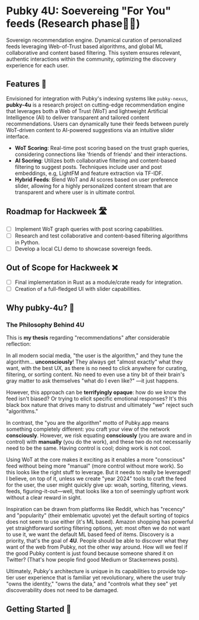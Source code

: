 # Pubky 4U: Soevereing "For You" feeds (Research phase👨‍🔬)
Sovereign recommendation engine. Dynamical curation of personalized feeds leveraging Web-of-Trust based algorithms, and global ML collaborative and content based filtering. This system ensures relevant, authentic interactions within the community, optimizing the discovery experience for each user.

## Features 🚀
Envisioned for integration with Pubky's indexing systems like `pubky-nexus`, **pubky-4u** is a research project on cutting-edge recommendation engine that leverages both a Web of Trust (WoT) and lightweight Artificial Intelligence (AI) to deliver transparent and tailored content recommendations. Users can dynamically tune their feeds between purely WoT-driven content to AI-powered suggestions via an intuitive slider interface.

- **WoT Scoring**: Real-time post scoring based on the trust graph queries, considering connections like 'friends of friends' and their interactions.
- **AI Socring**: Utilizes both collaborative filtering and content-based filtering to suggest posts. Techniques include user and post embeddings, e.g, LightFM and feature extraction via TF-IDF.
- **Hybrid Feeds**: Blend WoT and AI scores based on user preference slider, allowing for a highly personalized content stream that are transparent and where user is in ultimate control.

## Roadmap for Hackweek 🛣️
- [ ] Implement WoT graph queries with post scoring capabilities.
- [ ] Research and test collaborative and content-based filtering algorithms in Python.
- [ ] Develop a local CLI demo to showcase sovereign feeds.

## Out of Scope for Hackweek ❌
- [ ] Final implementation in Rust as a module/crate ready for integration.
- [ ] Creation of a full-fledged UI with slider capabilities.

## Why pubky-4u? 🤔
### The Philosophy Behind 4U

This is **my thesis** regarding "recommendations" after considerable reflection:

In all modern social media, "the user is the algorithm," and they tune the algorithm... **unconsciously**! They always get "almost exactly" what they want, with the best UX, as there is no need to click anywhere for curating, filtering, or sorting content. No need to even use a tiny bit of their brain's gray matter to ask themselves "what do I even like?" —it just happens.

However, this approach can be **terrifyingly opaque**: how do we know the feed isn't biased? Or trying to elicit specific emotional responses? It's this black box nature that drives many to distrust and ultimately "we" reject such "algorithms."

In contrast, the "you are the algorithm" motto of Pubky.app means something completely different: you craft your view of the network **consciously**. However, we risk equating **consciously** (you are aware and in control) with **manually** (you do the work), and these two do not necessarily need to be the same. Having control is cool; doing work is not cool. 

Using WoT at the core makes it exciting as it enables a more "conscious" feed without being more "manual" (more control without more work). So this looks like the right stuff to leverage. But it needs to really be leveraged! I believe, on top of it, unless we create "year 2024" tools to craft the feed for the user, the user might quickly give up: woah, sorting, filtering, views. feeds, figuring-it-out—well, that looks like a ton of seemingly upfront work without a clear reward in sight.

Inspiration can be drawn from platforms like Reddit, which has "recency" and "popularity" (their emblematic upvote) yet the default sorting of topics does not seem to use either (it's ML based). Amazon shopping has powerful yet straightforward sorting filtering options, yet: most often we do not want to use it, we want the default ML based feed of items. Discovery is a priority, that's the goal of **4U**. People should be able to discover what they want of the web from Pubky, not the other way around. How will we feel if the good Pubky content is just found because someone shared it on Twitter? (That's how people find good Medium or Stackernews posts).

Ultimately, Pubky's architecture is unique in its capabilities to provide top-tier user experience that is familiar yet revolutionary, where the user truly "owns the identity," "owns the data," and "controls what they see" yet discoverability does not need to be damaged.

## Getting Started 🏁
